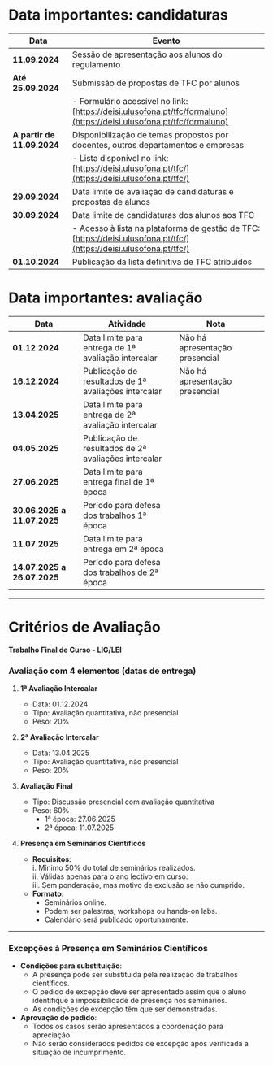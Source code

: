 
# Data importantes: candidaturas

| Data                       | Evento                                                                                                               |
| -------------------------- | -------------------------------------------------------------------------------------------------------------------- |
| **11.09.2024**             | Sessão de apresentação aos alunos do regulamento                                                                     |
| **Até 25.09.2024**         | Submissão de propostas de TFC por alunos                                                                             |
|                            | - Formulário acessível no link: [https://deisi.ulusofona.pt/tfc/formaluno](https://deisi.ulusofona.pt/tfc/formaluno) |
| **A partir de 11.09.2024** | Disponibilização de temas propostos por docentes, outros departamentos e empresas                                    |
|                            | - Lista disponível no link: [https://deisi.ulusofona.pt/tfc/](https://deisi.ulusofona.pt/tfc/)                       |
| **29.09.2024**             | Data limite de avaliação de candidaturas e propostas de alunos                                                       |
| **30.09.2024**             | Data limite de candidaturas dos alunos aos TFC                                                                       |
|                            | - Acesso à lista na plataforma de gestão de TFC: [https://deisi.ulusofona.pt/tfc/](https://deisi.ulusofona.pt/tfc/)  |
| **01.10.2024**             | Publicação da lista definitiva de TFC atribuídos                                                                     |
# Data importantes: avaliação

| Data                        | Atividade                                            | Nota                           |     |
| --------------------------- | ---------------------------------------------------- | ------------------------------ | --- |
| **01.12.2024**              | Data limite para entrega de 1ª avaliação intercalar  | Não há apresentação presencial |     |
| **16.12.2024**              | Publicação de resultados de 1ª avaliações intercalar | Não há apresentação presencial |     |
| **13.04.2025**              | Data limite para entrega de 2ª avaliação intercalar  |                                |     |
| **04.05.2025**              | Publicação de resultados de 2ª avaliações intercalar |                                |     |
| **27.06.2025**              | Data limite para entrega final de 1ª época           |                                |     |
| **30.06.2025 a 11.07.2025** | Período para defesa dos trabalhos 1ª época           |                                |     |
| **11.07.2025**              | Data limite para entrega em 2ª época                 |                                |     |
| **14.07.2025 a 26.07.2025** | Período para defesa dos trabalhos de 2ª época        |                                |     |

---

# Critérios de Avaliação  
**Trabalho Final de Curso - LIG/LEI**

### Avaliação com 4 elementos (datas de entrega)  

1. **1ª Avaliação Intercalar**  
   - Data: 01.12.2024  
   - Tipo: Avaliação quantitativa, não presencial  
   - Peso: 20%  

2. **2ª Avaliação Intercalar**  
   - Data: 13.04.2025  
   - Tipo: Avaliação quantitativa, não presencial  
   - Peso: 20%  

3. **Avaliação Final**  
   - Tipo: Discussão presencial com avaliação quantitativa  
   - Peso: 60%  
     - 1ª época: 27.06.2025  
     - 2ª época: 11.07.2025  

4. **Presença em Seminários Científicos**  
   - **Requisitos**:  
     i. Mínimo 50% do total de seminários realizados.  
     ii. Válidas apenas para o ano lectivo em curso.  
     iii. Sem ponderação, mas motivo de exclusão se não cumprido.  
   - **Formato**:  
     - Seminários online.  
     - Podem ser palestras, workshops ou hands-on labs.  
     - Calendário será publicado oportunamente.  

---

### Excepções à Presença em Seminários Científicos  

- **Condições para substituição**:  
  - A presença pode ser substituída pela realização de trabalhos científicos.  
  - O pedido de excepção deve ser apresentado assim que o aluno identifique a impossibilidade de presença nos seminários.  
  - As condições de excepção têm que ser demonstradas.  
- **Aprovação do pedido**:  
  - Todos os casos serão apresentados à coordenação para apreciação.  
  - Não serão considerados pedidos de excepção após verificada a situação de incumprimento.  

